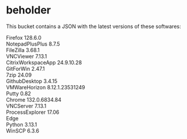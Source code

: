 # beholder
This bucket contains a JSON with the latest versions of these softwares:

Firefox            128.6.0          
NotepadPlusPlus    8.7.5            
FileZilla          3.68.1           
VNCViewer          7.13.1           
CitrixWorkspaceApp 24.9.10.28       
GitForWin          2.47.1           
7zip               24.09            
GithubDesktop      3.4.15           
VMWareHorizon      8.12.1.23531249  
Putty              0.82             
Chrome             132.0.6834.84    
VNCServer          7.13.1           
ProcessExplorer    17.06            
Edge                              
Python             3.13.1           
WinSCP             6.3.6            



